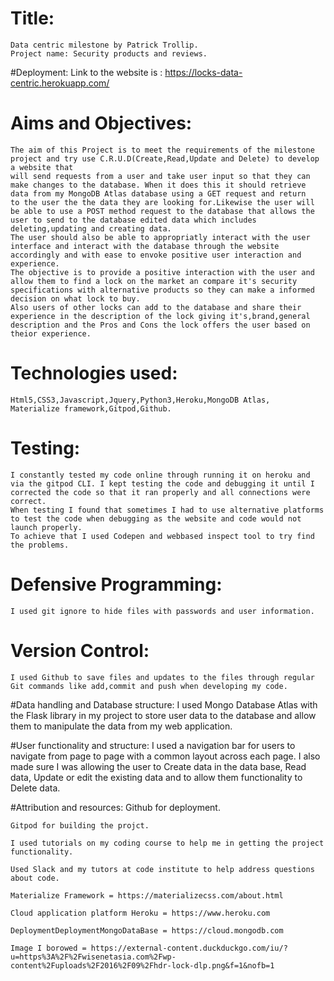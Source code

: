 # Title:
    Data centric milestone by Patrick Trollip.
    Project name: Security products and reviews.

#Deployment:
    Link to the website is : https://locks-data-centric.herokuapp.com/

# Aims and Objectives:
    The aim of this Project is to meet the requirements of the milestone project and try use C.R.U.D(Create,Read,Update and Delete) to develop a website that 
    will send requests from a user and take user input so that they can make changes to the database. When it does this it should retrieve data from my MongoDB Atlas database using a GET request and return 
    to the user the the data they are looking for.Likewise the user will be able to use a POST method request to the database that allows the user to send to the database edited data which includes deleting,updating and creating data.
    The user should also be able to appropriatly interact with the user interface and interact with the database through the website accordingly and with ease to envoke positive user interaction and experience.
    The objective is to provide a positive interaction with the user and allow them to find a lock on the market an compare it's security specifications with alternative products so they can make a informed decision on what lock to buy.
    Also users of other locks can add to the database and share their experience in the description of the lock giving it's,brand,general description and the Pros and Cons the lock offers the user based on theior experience.

# Technologies used:
    Html5,CSS3,Javascript,Jquery,Python3,Heroku,MongoDB Atlas,
    Materialize framework,Gitpod,Github.

# Testing:
    I constantly tested my code online through running it on heroku and via the gitpod CLI. I kept testing the code and debugging it until I 
    corrected the code so that it ran properly and all connections were correct.
    When testing I found that sometimes I had to use alternative platforms to test the code when debugging as the website and code would not launch properly. 
    To achieve that I used Codepen and webbased inspect tool to try find the problems.

# Defensive Programming:
    I used git ignore to hide files with passwords and user information.

# Version Control:
    I used Github to save files and updates to the files through regular Git commands like add,commit and push when developing my code.

#Data handling and Database structure:
    I used Mongo Database Atlas with the Flask library in my project to store user data to the database and allow them to manipulate the data from my
    web application.

#User functionality and structure:
    I used a navigation bar for users to navigate from page to page with a common layout across each page.
    I also made sure I was allowing the user to Create data in the data base, Read data, Update or edit the existing data and to allow them functionality to Delete data.

#Attribution and resources:
    Github for deployment.

    Gitpod for building the projct.

    I used tutorials on my coding course to help me in getting the project functionality.

    Used Slack and my tutors at code institute to help address questions about code.

    Materialize Framework = https://materializecss.com/about.html

    Cloud application platform Heroku = https://www.heroku.com

    DeploymentDeploymentMongoDataBase = https://cloud.mongodb.com

    Image I borowed = https://external-content.duckduckgo.com/iu/?u=https%3A%2F%2Fwisenetasia.com%2Fwp-content%2Fuploads%2F2016%2F09%2Fhdr-lock-dlp.png&f=1&nofb=1

